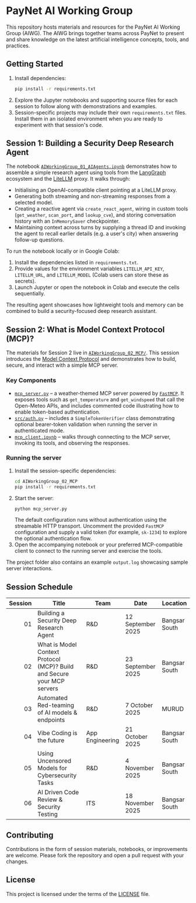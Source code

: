 # PayNet AI Working Group

This repository hosts materials and resources for the PayNet AI Working Group (AIWG). The AIWG brings together teams across PayNet to present and share knowledge on the latest artificial intelligence concepts, tools, and practices.

## Getting Started

1. Install dependencies:
   ```bash
   pip install -r requirements.txt
   ```
2. Explore the Jupyter notebooks and supporting source files for each session to follow along with demonstrations and examples.
3. Session-specific projects may include their own `requirements.txt` files. Install them in an isolated environment when you are ready to experiment with that session's code.

## Session 1: Building a Security Deep Research Agent

The notebook [`AIWorkingGroup_01_AIAgents.ipynb`](AIWorkingGroup_01_AIAgents.ipynb) demonstrates how to assemble a simple research agent using tools from the [LangGraph](https://langchain-ai.github.io/langgraph/) ecosystem and the [LiteLLM](https://docs.litellm.ai/) proxy. It walks through:

* Initialising an OpenAI-compatible client pointing at a LiteLLM proxy.
* Generating both streaming and non-streaming responses from a selected model.
* Creating a reactive agent via `create_react_agent`, wiring in custom tools (`get_weather`, `scan_port`, and `lookup_cve`), and storing conversation history with an `InMemorySaver` checkpointer.
* Maintaining context across turns by supplying a thread ID and invoking the agent to recall earlier details (e.g. a user's city) when answering follow-up questions.

To run the notebook locally or in Google&nbsp;Colab:

1. Install the dependencies listed in `requirements.txt`.
2. Provide values for the environment variables `LITELLM_API_KEY`, `LITELLM_URL`, and `LITELLM_MODEL` (Colab users can store these as secrets).
3. Launch Jupyter or open the notebook in Colab and execute the cells sequentially.

The resulting agent showcases how lightweight tools and memory can be combined to build a security-focused deep research assistant.

## Session 2: What is Model Context Protocol (MCP)?

The materials for Session&nbsp;2 live in [`AIWorkingGroup_02_MCP/`](AIWorkingGroup_02_MCP/). This session introduces the [Model Context Protocol](https://modelcontextprotocol.io) and demonstrates how to build, secure, and interact with a simple MCP server.

### Key Components

* [`mcp_server.py`](AIWorkingGroup_02_MCP/mcp_server.py) – a weather-themed MCP server powered by [`FastMCP`](https://github.com/modelcontextprotocol/fastmcp). It exposes tools such as `get_temperature` and `get_windspeed` that call the Open-Meteo APIs, and includes commented code illustrating how to enable token-based authentication.
* [`src/auth.py`](AIWorkingGroup_02_MCP/src/auth.py) – includes a `SimpleTokenVerifier` class demonstrating optional bearer-token validation when running the server in authenticated mode.
* [`mcp_client.ipynb`](AIWorkingGroup_02_MCP/mcp_client.ipynb) – walks through connecting to the MCP server, invoking its tools, and observing the responses.

### Running the server

1. Install the session-specific dependencies:
   ```bash
   cd AIWorkingGroup_02_MCP
   pip install -r requirements.txt
   ```
2. Start the server:
   ```bash
   python mcp_server.py
   ```
   The default configuration runs without authentication using the streamable HTTP transport. Uncomment the provided `FastMCP` configuration and supply a valid token (for example, `sk-1234`) to explore the optional authentication flow.
3. Open the accompanying notebook or your preferred MCP-compatible client to connect to the running server and exercise the tools.

The project folder also contains an example `output.log` showcasing sample server interactions.

## Session Schedule

| Session | Title | Team | Date | Location |
|--------:|-------|------|------|----------|
| 01 | Building a Security Deep Research Agent | R&D | 12 September 2025 | Bangsar South |
| 02 | What is Model Context Protocol (MCP)? Build and Secure your MCP servers | R&D | 23 September 2025 | Bangsar South |
| 03 | Automated Red-teaming of AI models & endpoints | R&D | 7 October 2025 | MURUD |
| 04 | Vibe Coding is the future | App Engineering | 21 October 2025 | Bangsar South |
| 05 | Using Uncensored Models for Cybersecurity Tasks | R&D | 4 November 2025 | Bangsar South |
| 06 | AI Driven Code Review & Security Testing | ITS | 18 November 2025 | Bangsar South |

## Contributing

Contributions in the form of session materials, notebooks, or improvements are welcome. Please fork the repository and open a pull request with your changes.

## License

This project is licensed under the terms of the [LICENSE](LICENSE) file.

